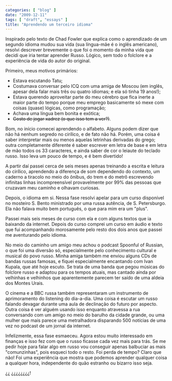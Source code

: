 ```yaml
---
categories: [ "blog" ]
date: "2009-12-11"
tags: [ "draft", "essays" ]
title: "Aprendendo um terceiro idioma"
---
```

Inspirado pelo texto de Chad Fowler que explica como o aprendizado de um segundo idioma mudou sua vida (sua língua-mãe é o inglês americano), resolvi descrever brevemente o que foi o momento da minha vida que decidi que iria tentar aprender Russo. Lógico, sem todo o folclore e a experiência de vida do autor do original.

Primeiro, meus motivos primários:
- Estava escutando Tatu;
- Costumava conversar pelo ICQ com uma amiga de Moscou (em inglês, apesar dela falar mais três ou quatro idiomas; e ela só tinha 19 anos!);
- Estava querendo aproveitar parte do meu cérebro que fica inerte a maior parte do tempo porque meu emprego basicamente só mexe com coisas (quase) lógicas, como programação;
- Achava uma língua bem bonita e exótica;
- <strike>Gosto de jogar xadrez (o que isso tem a ver?)</strike>.

Bom, no início comecei aprendendo o alfabeto. Alguns podem dizer que não há nenhum segredo no cirílico, e de fato não há. Porém, uma coisa é saber interpretar mais ou menos aquelas letrinhas derivadas do grego; outra completamente diferente é saber escrever em letra de base e em letra de mão todos os 33 caracteres, e ainda saber de cor o leiaute do teclado russo. Isso leva um pouco de tempo, e é bem divertido!

A partir daí passei cerca de seis meses apenas treinando a escrita e leitura do cirílico, aprendendo a diferença de som dependendo do contexto, um caderno a tiracolo no meio do ônibus, do trem e do metrô escrevendo infinitas linhas incompreensível provavelmente por 99% das pessoas que cruzavam meu caminho e olhavam curiosas.

Depois, o idioma em si. Nessa fase resolvi apelar para um curso disponível no mosteiro S. Bento ministrado por uma russa autência, de S. Petersburgo. Ela não falava muito bem português, o que para mim era um "plus".

Passei mais seis meses de curso com ela e com alguns textos que ia baixando da internet. Depois do curso comprei um curso em áudio e texto que fui acompanhando morosamente pelo resto dos dois anos que passei me aventurando pelo idioma.

No meio do caminho um amigo meu achou o podcast Spoonful of Russian, o que foi uma diversão só, especialmente pelo conhecimento cultural e musical do povo russo. Minha amiga também me enviou alguns CDs de bandas russas famosas, e fiquei especialmente encantando com Ivan Kupala, que até hoje escuto. Se trata de uma banda que pegou músicas do folclore russo e adaptou para os tempos atuais, mas cantado ainda por velhinhas e velhinhos que aparentemente parecem ter saído de uma aldeia dos Montes Urais.

O cinema e a BBC russa também representaram um instrumento de aprimoramento do listening do dia-a-dia. Uma coisa é escutar um russo falando devagar durante uma aula de declinação do futuro por aspecto. Outra coisa é ver alguém usando isso enquanto atravessa a rua conversando com um amigo no meio do barulho da cidade grande, ou uma mulher que mais parece uma metralhadora disparando 500 notícias de uma vez no podcast de um jornal da internet.

Infelizmente, essa fase esmaeceu. Agora estou muito interessado em finanças e isso fez com que o russo ficasse cada vez mais para trás. Se me pedir hoje para falar algo em russo vou conseguir apenas balbuciar as mais "comunzinhas", pois esqueci todo o resto. Foi perda de tempo? Claro que não! Foi uma experiência que mostra que podemos aprender qualquer coisa a qualquer hora, independente do quão estranho ou bizarro isso seja.

¿¿ ¿¿¿¿¿¿¿¿!
